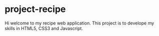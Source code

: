 # project-recipe

Hi welcome to my recipe web application. This project is to develope my skills in HTML5, CSS3 and Javascript.